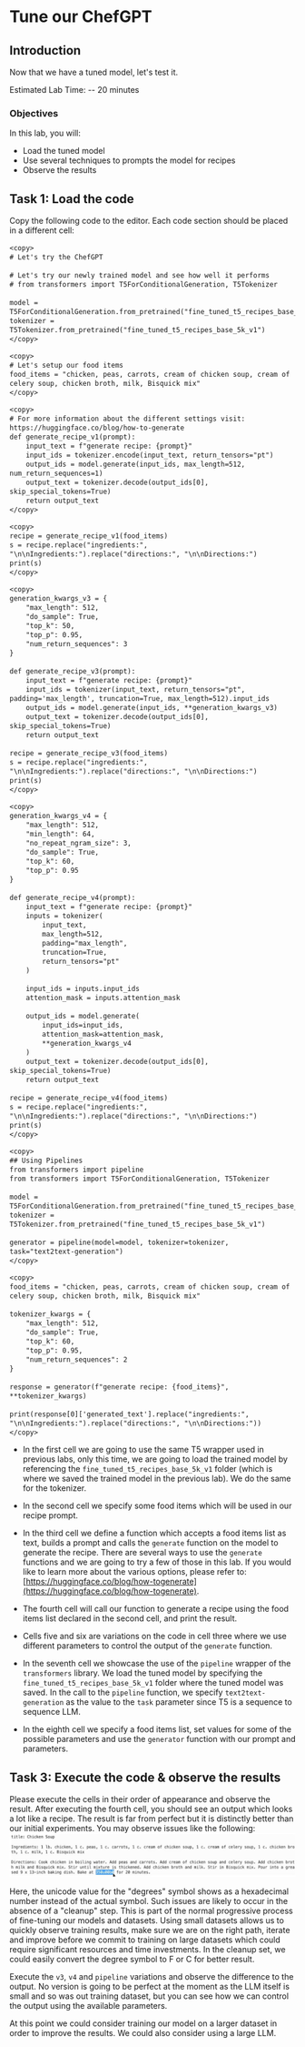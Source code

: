 # Tune our ChefGPT

## Introduction

Now that we have a tuned model, let's test it.

Estimated Lab Time: -- 20 minutes

### Objectives

In this lab, you will:

* Load the tuned model
* Use several techniques to prompts the model for recipes
* Observe the results

## Task 1: Load the code

Copy the following code to the editor. Each code section should be placed in a different cell:

```ipynb
<copy>
# Let's try the ChefGPT

# Let's try our newly trained model and see how well it performs
# from transformers import T5ForConditionalGeneration, T5Tokenizer

model = T5ForConditionalGeneration.from_pretrained("fine_tuned_t5_recipes_base_5k_v1")
tokenizer = T5Tokenizer.from_pretrained("fine_tuned_t5_recipes_base_5k_v1")
</copy>
```

```ipynb
<copy>
# Let's setup our food items
food_items = "chicken, peas, carrots, cream of chicken soup, cream of celery soup, chicken broth, milk, Bisquick mix"
</copy>
```

```ipynb
<copy>
# For more information about the different settings visit: https://huggingface.co/blog/how-to-generate
def generate_recipe_v1(prompt):
    input_text = f"generate recipe: {prompt}"
    input_ids = tokenizer.encode(input_text, return_tensors="pt")
    output_ids = model.generate(input_ids, max_length=512, num_return_sequences=1)
    output_text = tokenizer.decode(output_ids[0], skip_special_tokens=True)
    return output_text
</copy>
```

```ipynb
<copy>
recipe = generate_recipe_v1(food_items)
s = recipe.replace("ingredients:", "\n\nIngredients:").replace("directions:", "\n\nDirections:")
print(s)
</copy>
```

```ipynb
<copy>
generation_kwargs_v3 = {
    "max_length": 512,
    "do_sample": True,
    "top_k": 50,
    "top_p": 0.95,
    "num_return_sequences": 3
}

def generate_recipe_v3(prompt):
    input_text = f"generate recipe: {prompt}"
    input_ids = tokenizer(input_text, return_tensors="pt", padding='max_length', truncation=True, max_length=512).input_ids
    output_ids = model.generate(input_ids, **generation_kwargs_v3)
    output_text = tokenizer.decode(output_ids[0], skip_special_tokens=True)
    return output_text

recipe = generate_recipe_v3(food_items)
s = recipe.replace("ingredients:", "\n\nIngredients:").replace("directions:", "\n\nDirections:")
print(s)
</copy>
```

```ipynb
<copy>
generation_kwargs_v4 = {
    "max_length": 512,
    "min_length": 64,
    "no_repeat_ngram_size": 3,
    "do_sample": True,
    "top_k": 60,
    "top_p": 0.95
}

def generate_recipe_v4(prompt):
    input_text = f"generate recipe: {prompt}"
    inputs = tokenizer(
        input_text,
        max_length=512,
        padding="max_length",
        truncation=True,
        return_tensors="pt"
    )

    input_ids = inputs.input_ids
    attention_mask = inputs.attention_mask

    output_ids = model.generate(
        input_ids=input_ids,
        attention_mask=attention_mask,
        **generation_kwargs_v4
    )
    output_text = tokenizer.decode(output_ids[0], skip_special_tokens=True)
    return output_text

recipe = generate_recipe_v4(food_items)
s = recipe.replace("ingredients:", "\n\nIngredients:").replace("directions:", "\n\nDirections:")
print(s)
</copy>
```

```ipynb
<copy>
## Using Pipelines
from transformers import pipeline
from transformers import T5ForConditionalGeneration, T5Tokenizer

model = T5ForConditionalGeneration.from_pretrained("fine_tuned_t5_recipes_base_5k_v1")
tokenizer = T5Tokenizer.from_pretrained("fine_tuned_t5_recipes_base_5k_v1")

generator = pipeline(model=model, tokenizer=tokenizer, task="text2text-generation")
</copy>
```

```ipynb
<copy>
food_items = "chicken, peas, carrots, cream of chicken soup, cream of celery soup, chicken broth, milk, Bisquick mix"

tokenizer_kwargs = {
    "max_length": 512,
    "do_sample": True,
    "top_k": 60,
    "top_p": 0.95,
    "num_return_sequences": 2
}

response = generator(f"generate recipe: {food_items}", **tokenizer_kwargs)

print(response[0]['generated_text'].replace("ingredients:", "\n\nIngredients:").replace("directions:", "\n\nDirections:"))
</copy>
```

* In the first cell we are going to use the same T5 wrapper used in previous labs, only this time, we are going to load the trained model by referencing the `fine_tuned_t5_recipes_base_5k_v1` folder (which is where we saved the trained model in the previous lab). We do the same for the tokenizer.

* In the second cell we specify some food items which will be used in our recipe prompt.

* In the third cell we define a function which accepts a food items list as text, builds a prompt and calls the `generate` function on the model to generate the recipe. There are several ways to use the `generate` functions and we are going to try a few of those in this lab. If you would like to learn more about the various options, please refer to: [https://huggingface.co/blog/how-togenerate](https://huggingface.co/blog/how-togenerate).

* The fourth cell will call our function to generate a recipe using the food items list declared in the second cell, and print the result.

* Cells five and six are variations on the code in cell three where we use different parameters to control the output of the `generate` function.

* In the seventh cell we showcase the use of the `pipeline` wrapper of the `transformers` library. We load the tuned model by specifying the `fine_tuned_t5_recipes_base_5k_v1` folder where the tuned model was saved. In the call to the `pipeline` function, we specify `text2text-generation` as the value to the `task` parameter since T5 is a sequence to sequence LLM.

* In the eighth cell we specify a food items list, set values for some of the possible parameters and use the `generator` function with our prompt and parameters.

## Task 3: Execute the code & observe the results

Please execute the cells in their order of appearance and observe the result.
After executing the fourth cell, you should see an output which looks a lot like a recipe.
The result is far from perfect but it is distinctly better than our initial experiments.
You may observe issues like the following:
![Select the right kernel](images/first-recipe-output.jpg)

Here, the unicode value for the "degrees" symbol shows as a hexadecimal number instead of the actual symbol.
Such issues are likely to occur in the absence of a "cleanup" step. This is part of the normal progressive process of fine-tuning our models and datasets. Using small datasets allows us to quickly observe training results, make sure we are on the right path, iterate and improve before we commit to training on large datasets which could require significant resources and time investments.
In the cleanup set, we could easily convert the degree symbol to F or C for better result.

Execute the `v3`, `v4` and `pipeline` variations and observe the difference to the output.
No version is going to be perfect at the moment as the LLM itself is small and so was out training dataset, but you can see how we can control the output using the available parameters.

At this point we could consider training our model on a larger dataset in order to improve the results. We could also consider using a large LLM.